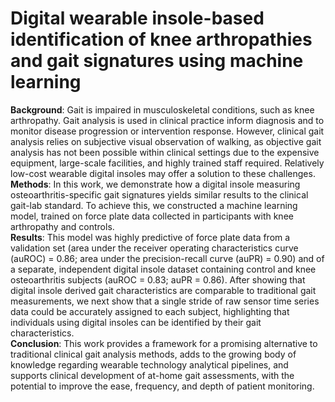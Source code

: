 # Digital wearable insole-based identification of knee arthropathies and gait signatures using machine learning 
<b>Background</b>: Gait is impaired in musculoskeletal conditions, such as knee arthropathy. Gait analysis is used in clinical practice inform diagnosis and to monitor disease progression or intervention response. However, clinical gait analysis relies on subjective visual observation of walking, as objective gait analysis has not been possible within clinical settings due to the expensive equipment, large-scale facilities, and highly trained staff required. Relatively low-cost wearable digital insoles may offer a solution to these challenges. 
<br><b>Methods</b>: In this work, we demonstrate how a digital insole measuring osteoarthritis-specific gait signatures yields similar results to the clinical gait-lab standard. To achieve this, we constructed a machine learning model, trained on force plate data collected in participants with knee arthropathy and controls. 
<br><b>Results</b>: This model was highly predictive of force plate data from a validation set (area under the receiver operating characteristics curve (auROC) = 0.86; area under the precision-recall curve (auPR) = 0.90) and of a separate, independent digital insole dataset containing control and knee osteoarthritis subjects (auROC = 0.83; auPR = 0.86). After showing that digital insole derived gait characteristics are comparable to traditional gait measurements, we next show that a single stride of raw sensor time series data could be accurately assigned to each subject, highlighting that individuals using digital insoles can be identified by their gait characteristics. 
<br><b>Conclusion</b>: This work provides a framework for a promising alternative to traditional clinical gait analysis methods, adds to the growing body of knowledge regarding wearable technology analytical pipelines, and supports clinical development of at-home gait assessments, with the potential to improve the ease, frequency, and depth of patient monitoring.


